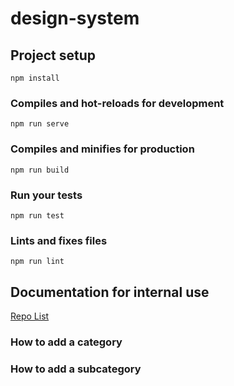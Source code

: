 # design-system

## Project setup
```
npm install
```

### Compiles and hot-reloads for development
```
npm run serve
```

### Compiles and minifies for production
```
npm run build
```

### Run your tests
```
npm run test
```

### Lints and fixes files
```
npm run lint
```

## Documentation for internal use
[Repo List](screenshots/page_README.png)

### How to add a category


### How to add a subcategory
